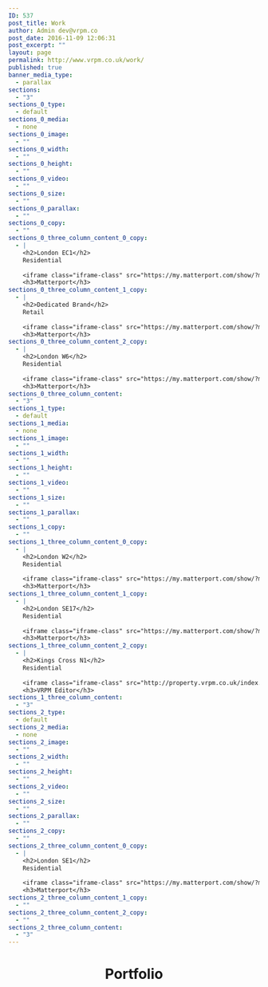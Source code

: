 ```yaml
---
ID: 537
post_title: Work
author: Admin dev@vrpm.co
post_date: 2016-11-09 12:06:31
post_excerpt: ""
layout: page
permalink: http://www.vrpm.co.uk/work/
published: true
banner_media_type:
  - parallax
sections:
  - "3"
sections_0_type:
  - default
sections_0_media:
  - none
sections_0_image:
  - ""
sections_0_width:
  - ""
sections_0_height:
  - ""
sections_0_video:
  - ""
sections_0_size:
  - ""
sections_0_parallax:
  - ""
sections_0_copy:
  - ""
sections_0_three_column_content_0_copy:
  - |
    <h2>London EC1</h2>
    Residential
    
    <iframe class="iframe-class" src="https://my.matterport.com/show/?m=HkunmoH8UAo" width="100%" height="200px" frameborder="0" scrolling="no" allowfullscreen="allowfullscreen"></iframe>
    <h3>Matterport</h3>
sections_0_three_column_content_1_copy:
  - |
    <h2>Dedicated Brand</h2>
    Retail
    
    <iframe class="iframe-class" src="https://my.matterport.com/show/?m=k8waZzKWdq8" width="100%" height="200px" frameborder="0" scrolling="no" allowfullscreen="allowfullscreen"></iframe>
    <h3>Matterport</h3>
sections_0_three_column_content_2_copy:
  - |
    <h2>London W6</h2>
    Residential
    
    <iframe class="iframe-class" src="https://my.matterport.com/show/?m=AiAwZqXSP8H" width="100%" height="200px" frameborder="0" scrolling="no" allowfullscreen="allowfullscreen"></iframe>
    <h3>Matterport</h3>
sections_0_three_column_content:
  - "3"
sections_1_type:
  - default
sections_1_media:
  - none
sections_1_image:
  - ""
sections_1_width:
  - ""
sections_1_height:
  - ""
sections_1_video:
  - ""
sections_1_size:
  - ""
sections_1_parallax:
  - ""
sections_1_copy:
  - ""
sections_1_three_column_content_0_copy:
  - |
    <h2>London W2</h2>
    Residential
    
    <iframe class="iframe-class" src="https://my.matterport.com/show/?m=DNtKE6knM76" width="100%" height="200px" frameborder="0" scrolling="no" allowfullscreen="allowfullscreen"></iframe>
    <h3>Matterport</h3>
sections_1_three_column_content_1_copy:
  - |
    <h2>London SE17</h2>
    Residential
    
    <iframe class="iframe-class" src="https://my.matterport.com/show/?m=CvqbWGdk89b" width="100%" height="200px" frameborder="0" scrolling="no" allowfullscreen="allowfullscreen"></iframe>
    <h3>Matterport</h3>
sections_1_three_column_content_2_copy:
  - |
    <h2>Kings Cross N1</h2>
    Residential
    
    <iframe class="iframe-class" src="http://property.vrpm.co.uk/index.html?room=wicklow/wicklow_000003" width="100%" height="200px" frameborder="0" scrolling="no" allowfullscreen="allowfullscreen"></iframe>
    <h3>VRPM Editor</h3>
sections_1_three_column_content:
  - "3"
sections_2_type:
  - default
sections_2_media:
  - none
sections_2_image:
  - ""
sections_2_width:
  - ""
sections_2_height:
  - ""
sections_2_video:
  - ""
sections_2_size:
  - ""
sections_2_parallax:
  - ""
sections_2_copy:
  - ""
sections_2_three_column_content_0_copy:
  - |
    <h2>London SE1</h2>
    Residential
    
    <iframe class="iframe-class" src="https://my.matterport.com/show/?m=JLqALGd5Mxp" width="100%" height="200px" frameborder="0" scrolling="no" allowfullscreen="allowfullscreen"></iframe>
    <h3>Matterport</h3>
sections_2_three_column_content_1_copy:
  - ""
sections_2_three_column_content_2_copy:
  - ""
sections_2_three_column_content:
  - "3"
---
```

<h1 style="text-align: center;">Portfolio</h1>
<style>
.iframe {padding-bottom: 0 !important; height: 100% !important;}<br /></style>